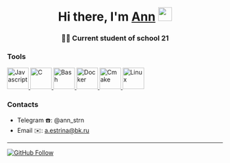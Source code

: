 <h1 align="center">Hi there, I'm <a href="https://github.com/ann-strn" target="_blank">Ann</a>
<img src="https://github.com/blackcater/blackcater/raw/main/images/Hi.gif" height="32"/></h1>
<h3 align="center"> 👩‍💻 Current student of school 21</h3>

### Tools
<a href="https://javascript.info/">
  <img src="https://upload.wikimedia.org/wikipedia/commons/thumb/9/99/Unofficial_JavaScript_logo_2.svg/1200px-Unofficial_JavaScript_logo_2.svg.png" alt="Javascript" width="50"/>
</a>
<a href="https://en.wikipedia.org/wiki/C_(programming_language)">
  <img src="https://i.imgur.com/zINUxVf.png" alt="C" width="50"/>
</a>
<a href="https://www.wikiwand.com/en/Bash_(Unix_shell)">
  <img src="https://upload.wikimedia.org/wikipedia/commons/thumb/4/4b/Bash_Logo_Colored.svg/1024px-Bash_Logo_Colored.svg.png" alt="Bash" height="50"/>
</a>
<a href="https://www.docker.com/">
  <img src="https://i.imgur.com/VyjCJuz.png" alt="Docker" height="50"/>
</a>
<a href="https://cmake.org/">
  <img src="https://upload.wikimedia.org/wikipedia/commons/thumb/1/13/Cmake.svg/800px-Cmake.svg.png" alt="Cmake" height="50"/>
</a>
<a href="https://en.wikipedia.org/wiki/Linux">
  <img src="https://upload.wikimedia.org/wikipedia/commons/thumb/3/35/Tux.svg/1200px-Tux.svg.png" alt="Linux" height="50"/>
</a>

### Contacts
- Telegram ☎️: @ann_strn
- Email ✉️: a.estrina@bk.ru
---
[![GitHub Follow](https://img.shields.io/github/followers/ann-strn?label=follow&logo=github&style=for-the-badge&labelColor=black)](https://github.com/ann-strn)

